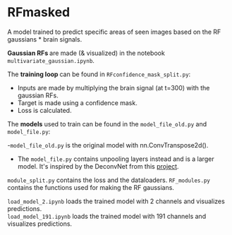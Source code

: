 # RFmasked
A model trained to predict specific areas of seen images based on the RF gaussians * brain signals.

<b> Gaussian RFs </b> are made (& visualized) in the notebook `multivariate_gaussian.ipynb`.


The <b>training loop </b>can be found in `RFconfidence_mask_split.py`:

- Inputs are made by multiplying the brain signal (at t=300) with the gaussian RFs.
- Target is made using a confidence mask.
- Loss is calculated. 

The <b>models</b> used to train can be found in the `model_file_old.py` and `model_file.py`:

-`model_file_old.py` is the original model with nn.ConvTranspose2d().

- The `model_file.py` contains unpooling layers instead and is a larger model. It's inspired by the DeconvNet from this [project](https://github.com/HyeonwooNoh/DeconvNet/tree/master/model).


`module_split.py` contains the loss and the dataloaders.
`RF_modules.py` contains the functions used for making the RF gaussians. 

`load_model_2.ipynb` loads the trained model with 2 channels and visualizes predictions. \
`load_model_191.ipynb` loads the trained model with 191 channels and visualizes predictions.
